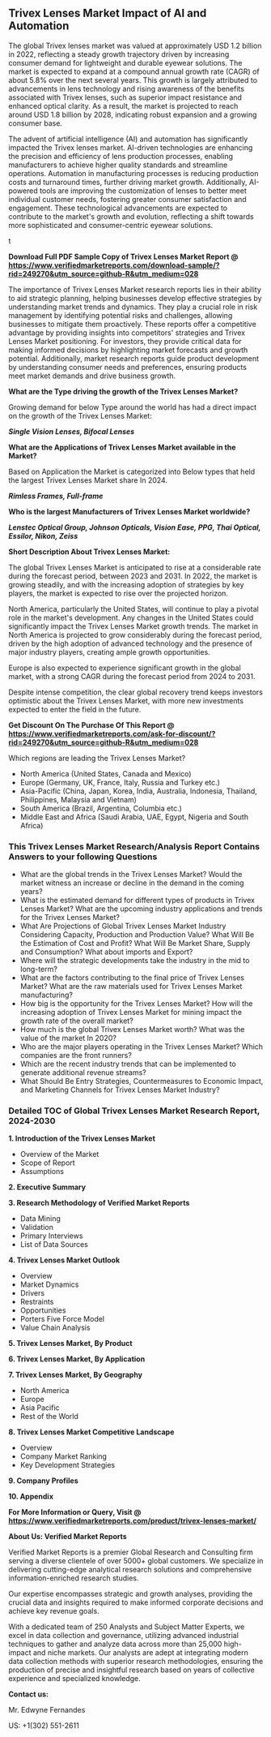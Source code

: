 <h2>Trivex Lenses Market Impact of AI and Automation</h2><p>The global Trivex lenses market was valued at approximately USD 1.2 billion in 2022, reflecting a steady growth trajectory driven by increasing consumer demand for lightweight and durable eyewear solutions. The market is expected to expand at a compound annual growth rate (CAGR) of about 5.8% over the next several years. This growth is largely attributed to advancements in lens technology and rising awareness of the benefits associated with Trivex lenses, such as superior impact resistance and enhanced optical clarity. As a result, the market is projected to reach around USD 1.8 billion by 2028, indicating robust expansion and a growing consumer base.<p>The advent of artificial intelligence (AI) and automation has significantly impacted the Trivex lenses market. AI-driven technologies are enhancing the precision and efficiency of lens production processes, enabling manufacturers to achieve higher quality standards and streamline operations. Automation in manufacturing processes is reducing production costs and turnaround times, further driving market growth. Additionally, AI-powered tools are improving the customization of lenses to better meet individual customer needs, fostering greater consumer satisfaction and engagement. These technological advancements are expected to contribute to the market's growth and evolution, reflecting a shift towards more sophisticated and consumer-centric eyewear solutions.</p>t</p><p id="" class=""><strong>Download Full PDF Sample Copy of Trivex Lenses Market Report @ <a href="https://www.verifiedmarketreports.com/download-sample/?rid=249270&utm_source=github-R&utm_medium=028" target="_blank">https://www.verifiedmarketreports.com/download-sample/?rid=249270&utm_source=github-R&utm_medium=028</a></strong></p><p>The importance of&nbsp;Trivex Lenses Market research reports lies in their ability to aid strategic planning, helping businesses develop effective strategies by understanding market trends and dynamics. They play a crucial role in risk management by identifying potential risks and challenges, allowing businesses to mitigate them proactively. These reports offer a competitive advantage by providing insights into competitors' strategies and Trivex Lenses Market positioning. For investors, they provide critical data for making informed decisions by highlighting market forecasts and growth potential. Additionally, market research reports guide product development by understanding consumer needs and preferences, ensuring products meet market demands and drive business growth.</p><p><strong>What are the&nbsp;Type driving the growth of the Trivex Lenses Market?</strong></p><p id="" class="">Growing demand for below Type around the world has had a direct impact on the growth of the Trivex Lenses Market:</p><em><strong>Single Vision Lenses, Bifocal Lenses</strong></em></p><strong>What are the&nbsp;Applications&nbsp;of Trivex Lenses Market available in the Market?</strong></p><p id="" class="">Based on Application the Market is categorized into Below types that held the largest Trivex Lenses Market share In 2024.</p><em><strong>Rimless Frames, Full-frame</strong></em></p><strong>Who is the largest Manufacturers of Trivex Lenses Market worldwide?</strong></p><p><em><strong>Lenstec Optical Group, Johnson Opticals, Vision Ease, PPG, Thai Optical, Essilor, Nikon, Zeiss</strong></em></p><p id="" class=""><strong>Short Description About Trivex Lenses Market:</strong></p><p>The global Trivex Lenses Market is anticipated to rise at a considerable rate during the forecast period, between 2023 and 2031. In 2022, the market is growing steadily, and with the increasing adoption of strategies by key players, the market is expected to rise over the projected horizon.</p><p>North America, particularly the United States, will continue to play a pivotal role in the market's development. Any changes in the United States could significantly impact the Trivex Lenses Market growth trends. The market in North America is projected to grow considerably during the forecast period, driven by the high adoption of advanced technology and the presence of major industry players, creating ample growth opportunities.</p><p>Europe is also expected to experience significant growth in the global market, with a strong CAGR during the forecast period from 2024 to 2031.</p><p>Despite intense competition, the clear global recovery trend keeps investors optimistic about the Trivex Lenses Market, with more new investments expected to enter the field in the future.</p><p id="" class=""><strong>Get Discount On The Purchase Of This Report @ <a href="https://www.verifiedmarketreports.com/ask-for-discount/?rid=249270&utm_source=github-R&utm_medium=028" target="_blank">https://www.verifiedmarketreports.com/ask-for-discount/?rid=249270&utm_source=github-R&utm_medium=028</a></strong></p>Which regions are leading the Trivex Lenses Market?</p><ul><li>North America (United States, Canada and Mexico)</li><li>Europe (Germany, UK, France, Italy, Russia and Turkey etc.)</li><li>Asia-Pacific (China, Japan, Korea, India, Australia, Indonesia, Thailand, Philippines, Malaysia and Vietnam)</li><li>South America (Brazil, Argentina, Columbia etc.)</li><li>Middle East and Africa (Saudi Arabia, UAE, Egypt, Nigeria and South Africa)</li></ul><h3 id="" class="">This Trivex Lenses Market Research/Analysis Report Contains Answers to your following Questions</h3><ul><li>What are the global trends in the Trivex Lenses Market? Would the market witness an increase or decline in the demand in the coming years?</li><li>What is the estimated demand for different types of products in Trivex Lenses Market? What are the upcoming industry applications and trends for the Trivex Lenses Market?</li><li>What Are Projections of Global Trivex Lenses Market Industry Considering Capacity, Production and Production Value? What Will Be the Estimation of Cost and Profit? What Will Be Market Share, Supply and Consumption? What about imports and Export?</li><li>Where will the strategic developments take the industry in the mid to long-term?</li><li>What are the factors contributing to the final price of Trivex Lenses Market? What are the raw materials used for Trivex Lenses Market manufacturing?</li><li>How big is the opportunity for the Trivex Lenses Market? How will the increasing adoption of Trivex Lenses Market for mining impact the growth rate of the overall market?</li><li>How much is the global Trivex Lenses Market worth? What was the value of the market In 2020?</li><li>Who are the major players operating in the Trivex Lenses Market? Which companies are the front runners?</li><li>Which are the recent industry trends that can be implemented to generate additional revenue streams?</li><li>What Should Be Entry Strategies, Countermeasures to Economic Impact, and Marketing Channels for Trivex Lenses Market Industry?</li></ul><h3 id="" class="">Detailed TOC of Global Trivex Lenses Market Research Report, 2024-2030</h3><p id="" class=""><strong>1. Introduction of the Trivex Lenses Market</strong></p><ul><li>Overview of the Market</li><li>Scope of Report</li><li>Assumptions</li></ul><p id="" class=""><strong>2. Executive Summary</strong></p><p id="" class=""><strong>3. Research Methodology of Verified Market Reports</strong></p><ul><li>Data Mining</li><li>Validation</li><li>Primary Interviews</li><li>List of Data Sources</li></ul><p id="" class=""><strong>4. Trivex Lenses Market Outlook</strong></p><ul><li>Overview</li><li>Market Dynamics</li><li>Drivers</li><li>Restraints</li><li>Opportunities</li><li>Porters Five Force Model</li><li>Value Chain Analysis</li></ul><p id="" class=""><strong>5. Trivex Lenses Market, By Product</strong></p><p id="" class=""><strong>6. Trivex Lenses Market, By Application</strong></p><p id="" class=""><strong>7. Trivex Lenses Market, By Geography</strong></p><ul><li>North America</li><li>Europe</li><li>Asia Pacific</li><li>Rest of the World</li></ul><p id="" class=""><strong>8. Trivex Lenses Market Competitive Landscape</strong></p><ul><li>Overview</li><li>Company Market Ranking</li><li>Key Development Strategies</li></ul><p id="" class=""><strong>9. Company Profiles</strong></p><p id="" class=""><strong>10. Appendix</strong></p><p id="" class=""><strong>For More Information or Query, Visit @ <a href="https://www.verifiedmarketreports.com/product/trivex-lenses-market/" target="_blank">https://www.verifiedmarketreports.com/product/trivex-lenses-market/</a></strong></p><p id="" class=""><strong>About Us: Verified Market Reports</strong></p><p id="" class="">Verified Market Reports is a premier Global Research and Consulting firm serving a diverse clientele of over 5000+ global customers. We specialize in delivering cutting-edge analytical research solutions and comprehensive information-enriched research studies.</p><p id="" class="">Our expertise encompasses strategic and growth analyses, providing the crucial data and insights required to make informed corporate decisions and achieve key revenue goals.</p><p id="" class="">With a dedicated team of 250 Analysts and Subject Matter Experts, we excel in data collection and governance, utilizing advanced industrial techniques to gather and analyze data across more than 25,000 high-impact and niche markets. Our analysts are adept at integrating modern data collection methods with superior research methodologies, ensuring the production of precise and insightful research based on years of collective experience and specialized knowledge.</p><p id="" class=""><strong>Contact us:</strong></p><p id="" class="">Mr. Edwyne Fernandes</p><p id="" class="">US: +1(302) 551-2611</p>